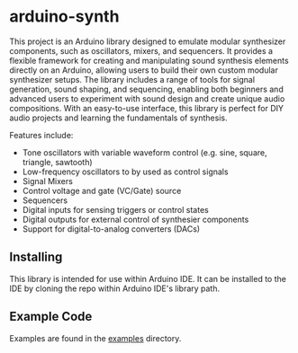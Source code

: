 # arduino-synth

This project is an Arduino library designed to emulate modular synthesizer components, such as oscillators, mixers, and sequencers. It provides a flexible framework for creating and manipulating sound synthesis elements directly on an Arduino, allowing users to build their own custom modular synthesizer setups. The library includes a range of tools for signal generation, sound shaping, and sequencing, enabling both beginners and advanced users to experiment with sound design and create unique audio compositions. With an easy-to-use interface, this library is perfect for DIY audio projects and learning the fundamentals of synthesis.

Features include:
- Tone oscillators with variable waveform control (e.g. sine, square, triangle, sawtooth)
- Low-frequency oscillators to by used as control signals
- Signal Mixers
- Control voltage and gate (VC/Gate) source
- Sequencers
- Digital inputs for sensing triggers or control states
- Digital outputs for external control of synthesier components
- Support for digital-to-analog converters (DACs)


## Installing

This library is intended for use within Arduino IDE. It can be installed to the IDE by cloning the repo within Arduino IDE's library path.

## Example Code

Examples are found in the [examples](https://github.com/bmolnar/arduino-synth/tree/main/examples) directory.
